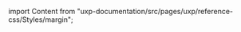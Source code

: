 
import Content from "uxp-documentation/src/pages/uxp/reference-css/Styles/margin";

<Content query="product=xd"/>
